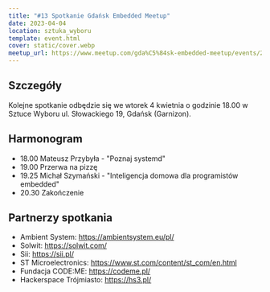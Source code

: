 ```yaml
---
title: "#13 Spotkanie Gdańsk Embedded Meetup"
date: 2023-04-04
location: sztuka_wyboru
template: event.html
cover: static/cover.webp
meetup_url: https://www.meetup.com/gda%C5%84sk-embedded-meetup/events/292399435/
---
```

## Szczegóły
Kolejne spotkanie odbędzie się we wtorek 4 kwietnia o godzinie 18.00 w Sztuce Wyboru ul. Słowackiego 19, Gdańsk (Garnizon).

## Harmonogram
- 18.00 Mateusz Przybyła - "Poznaj systemd"
- 19.00 Przerwa na pizzę
- 19.25 Michał Szymański - "Inteligencja domowa dla programistów embedded"
- 20.30 Zakończenie
## Partnerzy spotkania
- Ambient System: https://ambientsystem.eu/pl/
- Solwit: https://solwit.com/
- Sii: https://sii.pl/
- ST Microelectronics: https://www.st.com/content/st_com/en.html
- Fundacja CODE:ME: https://codeme.pl/
- Hackerspace Trójmiasto: https://hs3.pl/
